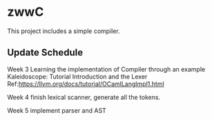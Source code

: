 # zwwC
This project includes a simple compiler.

## Update Schedule
   Week 3
	Learning the implementation of Compiler through an example
		Kaleidoscope: Tutorial Introduction and the Lexer
		Ref:https://llvm.org/docs/tutorial/OCamlLangImpl1.html

   Week 4
	finish lexical scanner, generate all the tokens.

   Week 5
	implement parser and AST
